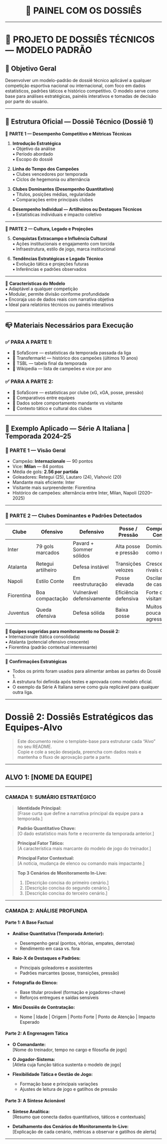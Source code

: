 <h1 align="center">🎯 PAINEL COM OS DOSSIÊS</h1>

---
# 📘 PROJETO DE DOSSIÊS TÉCNICOS — MODELO PADRÃO

## 🧭 Objetivo Geral

Desenvolver um modelo-padrão de dossiê técnico aplicável a qualquer competição esportiva nacional ou internacional, com foco em dados estatísticos, padrões táticos e histórico competitivo. O modelo serve como base para análises estratégicas, painéis interativos e tomadas de decisão por parte do usuário.

---
## 🧩 Estrutura Oficial — Dossiê Técnico (Dossiê 1)

🔷 **PARTE 1 — Desempenho Competitivo e Métricas Técnicas**

1. **Introdução Estratégica**  
   ▪ Objetivo da análise  
   ▪ Período abordado  
   ▪ Escopo do dossiê  

2. **Linha do Tempo dos Campeões**  
   ▪ Clubes vencedores por temporada  
   ▪ Ciclos de hegemonia ou alternância  

3. **Clubes Dominantes (Desempenho Quantitativo)**  
   ▪ Títulos, posições médias, regularidade  
   ▪ Comparações entre principais clubes  

4. **Desempenho Individual — Artilheiros ou Destaques Técnicos**  
   ▪ Estatísticas individuais e impacto coletivo  

---

🔷 **PARTE 2 — Cultura, Legado e Projeções**

5. **Conquistas Extracampo e Influência Cultural**  
   ▪ Ações institucionais e engajamento com torcida  
   ▪ Infraestrutura, estilo de jogo, marca institucional  

6. **Tendências Estratégicas e Legado Técnico**  
   ▪ Evolução tática e projeções futuras  
   ▪ Inferências e padrões observados  

---

🧠 **Características do Modelo**  
▪ Adaptável a qualquer competição  
▪ Modular, permite divisão conforme profundidade  
▪ Encoraja uso de dados reais com narrativa objetiva  
▪ Ideal para relatórios técnicos ou painéis interativos  

---

## 📪 Materiais Necessários para Execução

### ✅ PARA A PARTE 1:
- 📸 SofaScore — estatísticas da temporada passada da liga  
- 📸 Transfermarkt — histórico dos campeões (últimos 10 anos)  
- 📸 TSBL — tabela final da temporada  
- 📸 Wikipedia — lista de campeões e vice por ano  

### ✅ PARA A PARTE 2:
- 📸 SofaScore — estatísticas por clube (xG, xGA, posse, pressão)  
- 📸 Comparativos entre equipes  
- 📸 Dados sobre comportamento mandante vs visitante  
- 📸 Contexto tático e cultural dos clubes

---

## 🧪 Exemplo Aplicado — Série A Italiana | Temporada 2024–25

### 🔷 PARTE 1 — Visão Geral

- Campeão: **Internazionale** — 90 pontos  
- Vice: **Milan** — 84 pontos  
- Média de gols: **2.56 por partida**  
- Goleadores: Retegui (25), Lautaro (24), Vlahović (20)  
- Mandante mais eficiente: Inter  
- Visitante mais surpreendente: Fiorentina  
- Histórico de campeões: alternância entre Inter, Milan, Napoli (2020–2025)

---

### 🔷 PARTE 2 — Clubes Dominantes e Padrões Detectados

| Clube         | Ofensivo            | Defensivo             | Posse / Pressão     | Comportamento Contextual       |
|---------------|----------------------|-------------------------|----------------------|---------------------------------|
| Inter         | 79 gols marcados     | Pavard + Sommer sólidos| Alta posse e pressão| Dominante como mandante         |
| Atalanta      | Retegui artilheiro   | Defesa instável        | Transições velozes  | Cresce contra rivais diretos    |
| Napoli        | Estilo Conte         | Em reestruturação      | Posse elevada       | Oscilante fora de casa          |
| Fiorentina    | Boa compactação      | Vulnerável defensivamente | Eficiência defensiva| Forte como visitante            |
| Juventus      | Queda ofensiva       | Defesa sólida          | Baixa posse         | Muitos empates, pouca agressividade |

🧭 **Equipes sugeridas para monitoramento no Dossiê 2:**  
▪ Internazionale (tática consolidada)  
▪ Atalanta (potencial ofensivo crescente)  
▪ Fiorentina (padrão contextual interessante)

---

📎 **Confirmações Estratégicas**  
- Todos os prints foram usados para alimentar ambas as partes do Dossiê 1.  
- A estrutura foi definida após testes e aprovada como modelo oficial.  
- O exemplo da Série A Italiana serve como guia replicável para qualquer outra liga.

---

# Dossiê 2: Dossiês Estratégicos das Equipes-Alvo

> Este documento reúne o template-base para estruturar cada “Alvo” no seu README.  
> Copie e cole a seção desejada, preencha com dados reais e mantenha o fluxo de aprovação parte a parte.

---

## ALVO 1: [NOME DA EQUIPE]

---

### CAMADA 1: SUMÁRIO ESTRATÉGICO

> **Identidade Principal:**  
> [Frase curta que define a narrativa principal da equipe para a temporada.]

> **Padrão Quantitativo Chave:**  
> [O dado estatístico mais forte e recorrente da temporada anterior.]

> **Principal Fator Tático:**  
> [A característica mais marcante do modelo de jogo do treinador.]

> **Principal Fator Contextual:**  
> [A notícia, mudança de elenco ou comando mais impactante.]

> **Top 3 Cenários de Monitoramento In-Live:**  
> 1. [Descrição concisa do primeiro cenário.]  
> 2. [Descrição concisa do segundo cenário.]  
> 3. [Descrição concisa do terceiro cenário.]  

---

### CAMADA 2: ANÁLISE PROFUNDA

#### Parte 1: A Base Factual

- **Análise Quantitativa (Temporada Anterior):**  
  - Desempenho geral (pontos, vitórias, empates, derrotas)  
  - Rendimento em casa vs. fora  

- **Raio-X de Destaques e Padrões:**  
  - Principais goleadores e assistentes  
  - Padrões marcantes (posse, transições, pressão)  

- **Fotografia do Elenco:**  
  - Base titular provável (formação e jogadores-chave)  
  - Reforços entregues e saídas sensíveis  

- **Mini Dossiês de Contratação:**  
  - Nome | Idade | Origem | Ponto Forte | Ponto de Atenção | Impacto Esperado  

#### Parte 2: A Engrenagem Tática

- **O Comandante:**  
  [Nome do treinador, tempo no cargo e filosofia de jogo]  

- **O Jogador-Sistema:**  
  [Atleta cuja função tática sustenta o modelo de jogo]  

- **Flexibilidade Tática e Gestão de Jogo:**  
  - Formação base e principais variações  
  - Ajustes de leitura de jogo e gatilhos de pressão  

#### Parte 3: A Síntese Acionável

- **Síntese Analítica:**  
  [Resumo que conecta dados quantitativos, táticos e contextuais]  

- **Detalhamento dos Cenários de Monitoramento In-Live:**  
  [Explicação de cada cenário, métricas a observar e gatilhos de alerta]


  

---  




